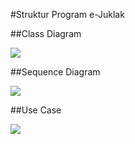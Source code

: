 #Struktur Program e-Juklak

##Class Diagram

![](images/classdiagram.jpg)

##Sequence Diagram

![](images/sequencediagram.jpg)

##Use Case

![](images/usecase.jpg)

